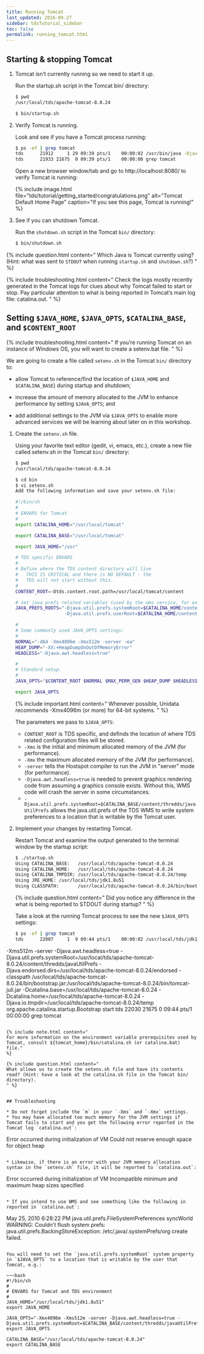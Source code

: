 ```yaml
---
title: Running Tomcat
last_updated: 2016-09-27 
sidebar: tdsTutorial_sidebar
toc: false
permalink: running_tomcat.html
---
```


## Starting & stopping Tomcat

1. Tomcat isn’t currently running so we need to start it up.

   Run the startup.sh script in the Tomcat bin/ directory:

   ~~~ bash
   $ pwd
   /usr/local/tds/apache-tomcat-8.0.24

   $ bin/startup.sh
   ~~~

2. Verify Tomcat is running.

   Look and see if you have a Tomcat process running:

   ~~~bash
   $ ps -ef | grep tomcat
   tds      21912     1 29 09:39 pts/1    00:00:02 /usr/bin/java -Djava.util.logging.config.file=/usr/local/tds/apache-tomcat-8.0.24/conf/logging.properties -Djava.util.logging.manager=org.apache.juli.ClassLoaderLogManager -Djava.endorsed.dirs=/usr/local/tds/apache-tomcat-8.0.24/endorsed -classpath /usr/local/tds/apache-tomcat-8.0.24/bin/bootstrap.jar:/usr/local/tds/apache-tomcat-8.0.24/bin/tomcat-juli.jar -Dcatalina.base=/usr/local/tds/apache-tomcat-8.0.24 -Dcatalina.home=/usr/local/tds/apache-tomcat-8.0.24 -Djava.io.tmpdir=/usr/local/tds/apache-tomcat-8.0.24/temp org.apache.catalina.startup.Bootstrap start
   tds      21933 21675  0 09:39 pts/1    00:00:00 grep tomcat
   ~~~

   Open a new browser window/tab and go to http://localhost:8080/ to verify Tomcat is running:

   {% include image.html file="tds/tutorial/getting_started/congratulations.png" alt="Tomcat Default Home Page" caption="If you see this page, Tomcat is running!" %}


3. See if you can shutdown Tomcat.

   Run the `shutdown.sh` script in the Tomcat `bin/` directory:

   ~~~bash
   $ bin/shutdown.sh
   ~~~


{% include question.html content="
Which Java is Tomcat currently using? (Hint: what was sent to `STDOUT` when running `startup.sh` and `shutdown.sh`?)
" %}

{% include troubleshooting.html content="
Check the logs mostly recently generated in the Tomcat logs for clues about why Tomcat failed to start or stop.
Pay particular attention to what is being reported in Tomcat’s main log file: catalina.out.
" %}

## Setting `$JAVA_HOME`, `$JAVA_OPTS`, `$CATALINA_BASE`, and `$CONTENT_ROOT`

{% include troubleshooting.html content="
If you’re running Tomcat on an instance of Windows OS, you will want to create a setenv.bat file.
" %}

We are going to create a file called `setenv.sh` in the Tomcat `bin/` directory to:

* allow Tomcat to reference/find the location of `$JAVA_HOME` and `$CATALINA_BASE`) during startup and shutdown;

* increase the amount of memory allocated to the JVM to enhance performance by setting `$JAVA_OPTS`; and

* add additional settings to the JVM via `$JAVA_OPTS` to enable more advanced services we will be learning about later on in this workshop.

1. Create the `setenv.sh` file.

   Using your favorite text editor (gedit, vi, emacs, etc.), create a new file called setenv.sh in the Tomcat `bin/` directory:

   ~~~bash
   $ pwd
   /usr/local/tds/apache-tomcat-8.0.24

   $ cd bin
   $ vi setenv.sh
   Add the following information and save your setenv.sh file:

   #!/bin/sh
   #
   # ENVARS for Tomcat
   #
   export CATALINA_HOME="/usr/local/tomcat"

   export CATALINA_BASE="/usr/local/tomcat"

   export JAVA_HOME="/usr"

   # TDS specific ENVARS
   #
   # Define where the TDS content directory will live
   #   THIS IS CRITICAL and there is NO DEFAULT - the
   #   TDS will not start without this.
   #
   CONTENT_ROOT=-Dtds.content.root.path=/usr/local/tomcat/content

   # set java prefs related variables (used by the wms service, for example)
   JAVA_PREFS_ROOTS="-Djava.util.prefs.systemRoot=$CATALINA_HOME/content/thredds/javaUtilPrefs \
                     -Djava.util.prefs.userRoot=$CATALINA_HOME/content/thredds/javaUtilPrefs"

   #
   # Some commonly used JAVA_OPTS settings:
   #
   NORMAL="-d64 -Xmx4096m -Xms512m -server -ea"
   HEAP_DUMP="-XX:+HeapDumpOnOutOfMemoryError"
   HEADLESS="-Djava.awt.headless=true"

   #
   # Standard setup.
   #
   JAVA_OPTS="$CONTENT_ROOT $NORMAL $MAX_PERM_GEN $HEAP_DUMP $HEADLESS $JAVA_PREFS_ROOTS"

   export JAVA_OPTS
   ~~~

   {% include important.html content="
   Whenever possible, Unidata recommends -Xmx4096m (or more) for 64-bit systems.
   " %}

   The parameters we pass to `$JAVA_OPTS`:

    * `CONTENT_ROOT` is TDS specific, and definds the location of where TDS related configuration files will be stored.
    * `-Xms` is the initial and minimum allocated memory of the JVM (for performance).
    * `-Xmx` the maximum allocated memory of the JVM (for performance).
    * `-server` tells the Hostspot compiler to run the JVM in "server" mode (for performance).
    * `-Djava.awt.headless=true` is needed to prevent graphics rendering code from assuming a graphics console exists.
      Without this, WMS code will crash the server in some circumstances.
    * `-Djava.util.prefs.systemRoot=$CATALINA_BASE/content/thredds/javaUtilPrefs` allows the java.util.prefs of the TDS WMS to write system preferences to a location that is writable by the Tomcat user.

2. Implement your changes by restarting Tomcat.

   Restart Tomcat and examine the output generated to the terminal window by the startup script:

   ~~~bash
   $ ./startup.sh
   Using CATALINA_BASE:   /usr/local/tds/apache-tomcat-8.0.24
   Using CATALINA_HOME:   /usr/local/tds/apache-tomcat-8.0.24
   Using CATALINA_TMPDIR: /usr/local/tds/apache-tomcat-8.0.24/temp
   Using JRE_HOME: /usr/local/tds/jdk1.8u51
   Using CLASSPATH:       /usr/local/tds/apache-tomcat-8.0.24/bin/bootstrap.jar:/usr/local/tds/apache-tomcat-8.0.24/bin/tomcat-juli.jar
   ~~~

   {% include question.html content="
   Did you notice any difference in the what is being reported to STDOUT during startup?
   " %}

   Take a look at the running Tomcat process to see the new `$JAVA_OPTS` settings:

   ~~~bash
   $ ps -ef | grep tomcat
   tds      22007     1  9 09:44 pts/1    00:00:02 /usr/local/tds/jdk1.8u51/bin/java -Djava.util.logging.config.file=/usr/local/tds/apache-tomcat-8.0.24/conf/logging.properties -Djava.util.logging.manager=org.apache.juli.ClassLoaderLogManager -Xmx4096m
  -Xms512m -server -Djava.awt.headless=true -Djava.util.prefs.systemRoot=/usr/local/tds/apache-tomcat-8.0.24/content/thredds/javaUtilPrefs -Djava.endorsed.dirs=/usr/local/tds/apache-tomcat-8.0.24/endorsed -classpath /usr/local/tds/apache-tomcat-8.0.24/bin/bootstrap.jar:/usr/local/tds/apache-tomcat-8.0.24/bin/tomcat-juli.jar -Dcatalina.base=/usr/local/tds/apache-tomcat-8.0.24 -Dcatalina.home=/usr/local/tds/apache-tomcat-8.0.24 -Djava.io.tmpdir=/usr/local/tds/apache-tomcat-8.0.24/temp org.apache.catalina.startup.Bootstrap start
   tds      22030 21675  0 09:44 pts/1    00:00:00 grep tomcat
   ~~~

   {% include note.html content="
   For more information on the environment variable prerequisites used by Tomcat, consult ${tomcat_home}/bin/catalina.sh (or catalina.bat) file."
   %}

   {% include question.html content="
   What allows us to create the setenv.sh file and have its contents read? (Hint: have a look at the catalina.sh file in the Tomcat bin/ directory).
   " %}


## Troubleshooting

 * Do not forget include the `m` in your `-Xms` and `-Xmx` settings.
 * You may have allocated too much memory for the JVM settings if Tomcat fails to start and you get the following error reported in the Tomcat log `catalina.out`:

   ~~~
   Error occurred during initialization of VM
   Could not reserve enough space for object heap
   ~~~

 * Likewise, if there is an error with your JVM memory allocation syntax in the `setenv.sh` file, it will be reported to `catalina.out`:

   ~~~
   Error occurred during initialization of VM
   Incompatible minimum and maximum heap sizes specified
   ~~~

 * If you intend to use WMS and see something like the following in reported in `catalina.out`:

   ~~~
   May 25, 2010 6:28:22 PM java.util.prefs.FileSystemPreferences syncWorld
   WARNING: Couldn't flush system prefs: java.util.prefs.BackingStoreException: /etc/.java/.systemPrefs/org create failed.
   ~~~

   You will need to set the `java.util.prefs.systemRoot` system property in `$JAVA_OPTS` to a location that is writable by the user that Tomcat, e.g.:

   ~~~bash
   #!/bin/sh
   #
   # ENVARS for Tomcat and TDS environment
   #
   JAVA_HOME="/usr/local/tds/jdk1.8u51"
   export JAVA_HOME

   JAVA_OPTS="-Xmx4096m -Xms512m -server -Djava.awt.headless=true -Djava.util.prefs.systemRoot=$CATALINA_BASE/content/thredds/javaUtilPrefs"
   export JAVA_OPTS

   CATALINA_BASE="/usr/local/tds/apache-tomcat-8.0.24"
   export CATALINA_BASE
   ~~~
